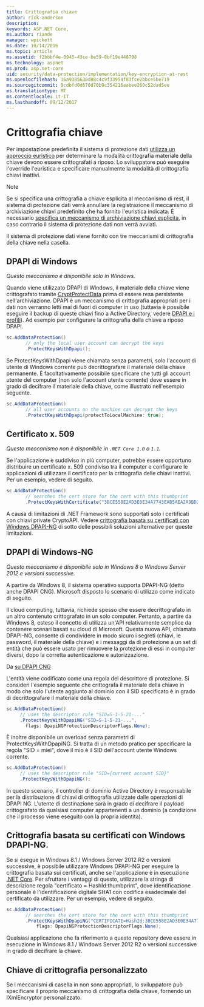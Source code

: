 ```yaml
---
title: Crittografia chiave
author: rick-anderson
description: 
keywords: ASP.NET Core,
ms.author: riande
manager: wpickett
ms.date: 10/14/2016
ms.topic: article
ms.assetid: f2bbbf4e-0945-43ce-be59-8bf19e448798
ms.technology: aspnet
ms.prod: asp.net-core
uid: security/data-protection/implementation/key-encryption-at-rest
ms.openlocfilehash: 16a9385630d88c4c9f33954f83fce2bbce5be719
ms.sourcegitcommit: 9cdbfd0d670d70b9c354216aabee260c52dad5ee
ms.translationtype: MT
ms.contentlocale: it-IT
ms.lasthandoff: 09/12/2017
---
```

# <a name="key-encryption-at-rest"></a>Crittografia chiave

<a name=data-protection-implementation-key-encryption-at-rest></a>

Per impostazione predefinita il sistema di protezione dati [utilizza un approccio euristico](../configuration/default-settings.md#data-protection-default-settings) per determinare la modalità crittografia materiale della chiave devono essere crittografati a riposo. Lo sviluppatore può eseguire l'override l'euristica e specificare manualmente la modalità di crittografia chiavi inattivi.

> [!NOTE]
> Se si specifica una crittografia a chiave esplicita al meccanismo di rest, il sistema di protezione dati verrà annullare la registrazione il meccanismo di archiviazione chiavi predefinito che ha fornito l'euristica indicata. È necessario [specifica un meccanismo di archiviazione chiavi esplicita](key-storage-providers.md#data-protection-implementation-key-storage-providers), in caso contrario il sistema di protezione dati non verrà avviati.

<a name=data-protection-implementation-key-encryption-at-rest-providers></a>

Il sistema di protezione dati viene fornito con tre meccanismi di crittografia della chiave nella casella.

## <a name="windows-dpapi"></a>DPAPI di Windows

*Questo meccanismo è disponibile solo in Windows.*

Quando viene utilizzato DPAPI di Windows, il materiale della chiave viene crittografato tramite [CryptProtectData](https://msdn.microsoft.com/library/windows/desktop/aa380261(v=vs.85).aspx) prima di essere resa persistente nell'archiviazione. DPAPI è un meccanismo di crittografia appropriati per i dati non verranno letti mai di fuori di computer in uso (tuttavia è possibile eseguire il backup di queste chiavi fino a Active Directory, vedere [DPAPI e i profili](https://support.microsoft.com/kb/309408/#6)). Ad esempio per configurare la crittografia della chiave a riposo DPAPI.

```csharp
sc.AddDataProtection()
       // only the local user account can decrypt the keys
       .ProtectKeysWithDpapi();
   ```

Se ProtectKeysWithDpapi viene chiamata senza parametri, solo l'account di utente di Windows corrente può decrittografare il materiale della chiave permanente. È facoltativamente possibile specificare che tutti gli account utente del computer (non solo l'account utente corrente) deve essere in grado di decifrare il materiale della chiave, come illustrato nell'esempio seguente.

```csharp
sc.AddDataProtection()
       // all user accounts on the machine can decrypt the keys
       .ProtectKeysWithDpapi(protectToLocalMachine: true);
   ```

## <a name="x509-certificate"></a>Certificato x. 509

*Questo meccanismo non è disponibile in `.NET Core 1.0` o `1.1`.*

Se l'applicazione è suddiviso in più computer, potrebbe essere opportuno distribuire un certificato x. 509 condiviso tra il computer e configurare le applicazioni di utilizzare il certificato per la crittografia delle chiavi inattivi. Per un esempio, vedere di seguito.

```csharp
sc.AddDataProtection()
       // searches the cert store for the cert with this thumbprint
       .ProtectKeysWithCertificate("3BCE558E2AD3E0E34A7743EAB5AEA2A9BD2575A0");
   ```

A causa di limitazioni di .NET Framework sono supportati solo i certificati con chiavi private CryptoAPI. Vedere [crittografia basata su certificati con Windows DPAPI-NG](#data-protection-implementation-key-encryption-at-rest-dpapi-ng) di sotto delle possibili soluzioni alternative per queste limitazioni.

<a name=data-protection-implementation-key-encryption-at-rest-dpapi-ng></a>

## <a name="windows-dpapi-ng"></a>DPAPI di Windows-NG

*Questo meccanismo è disponibile solo in Windows 8 o Windows Server 2012 e versioni successive.*

A partire da Windows 8, il sistema operativo supporta DPAPI-NG (detto anche DPAPI CNG). Microsoft disposto lo scenario di utilizzo come indicato di seguito.

   Il cloud computing, tuttavia, richiede spesso che essere decrittografato in un altro contenuto crittografato in un solo computer. Pertanto, a partire da Windows 8, esteso il concetto di utilizza un'API relativamente semplice da contenere scenari basati su cloud di Microsoft. Questa nuova API, chiamata DPAPI-NG, consente di condividere in modo sicuro i segreti (chiavi, le password, il materiale della chiave) e i messaggi da di protezione a un set di entità che può essere usato per rimuovere la protezione di essi in computer diversi, dopo la corretta autenticazione e autorizzazione.

   Da [su DPAPI CNG](https://msdn.microsoft.com/library/windows/desktop/hh706794(v=vs.85).aspx)

L'entità viene codificato come una regola del descrittore di protezione. Si consideri l'esempio seguente che crittografa il materiale della chiave in modo che solo l'utente aggiunto al dominio con il SID specificato è in grado di decrittografare il materiale della chiave.

```csharp
sc.AddDataProtection()
     // uses the descriptor rule "SID=S-1-5-21-..."
     .ProtectKeysWithDpapiNG("SID=S-1-5-21-...",
       flags: DpapiNGProtectionDescriptorFlags.None);
   ```

È inoltre disponibile un overload senza parametri di ProtectKeysWithDpapiNG. Si tratta di un metodo pratico per specificare la regola "SID = miei", dove il mio è il SID dell'account utente Windows corrente.

```csharp
sc.AddDataProtection()
     // uses the descriptor rule "SID={current account SID}"
     .ProtectKeysWithDpapiNG();
   ```

In questo scenario, il controller di dominio Active Directory è responsabile per la distribuzione di chiavi di crittografia utilizzate dalle operazioni di DPAPI NG. L'utente di destinazione sarà in grado di decifrare il payload crittografato da qualsiasi computer appartenenti a un dominio (a condizione che il processo viene eseguito con la propria identità).

## <a name="certificate-based-encryption-with-windows-dpapi-ng"></a>Crittografia basata su certificati con Windows DPAPI-NG.

Se si esegue in Windows 8.1 / Windows Server 2012 R2 o versioni successive, è possibile utilizzare Windows DPAPI-NG per eseguire la crittografia basata sui certificati, anche se l'applicazione è in esecuzione [.NET Core](https://www.microsoft.com/net/core). Per sfruttare i vantaggi di questo, utilizzare la stringa di descrizione regola "certificato = HashId:thumbprint", dove identificazione personale è l'identificazione digitale SHA1 con codifica esadecimale del certificato da utilizzare. Per un esempio, vedere di seguito.

```csharp
sc.AddDataProtection()
       // searches the cert store for the cert with this thumbprint
       .ProtectKeysWithDpapiNG("CERTIFICATE=HashId:3BCE558E2AD3E0E34A7743EAB5AEA2A9BD2575A0",
           flags: DpapiNGProtectionDescriptorFlags.None);
   ```

Qualsiasi applicazione che fa riferimento a questo repository deve essere in esecuzione in Windows 8.1 / Windows Server 2012 R2 o versioni successive in grado di decifrare la chiave.

## <a name="custom-key-encryption"></a>Chiave di crittografia personalizzato

Se i meccanismi di casella in non sono appropriati, lo sviluppatore può specificare il proprio meccanismo di crittografia della chiave, fornendo un IXmlEncryptor personalizzato.
